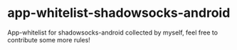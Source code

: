 # app-whitelist-shadowsocks-android
App-whitelist for shadowsocks-android collected by myself, feel free to contribute some more rules!
